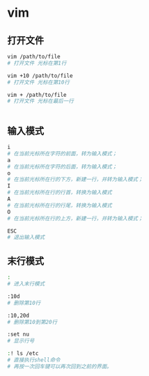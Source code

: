 # vim

## 打开文件

```bash
vim /path/to/file
# 打开文件 光标在第1行

vim +10 /path/to/file
# 打开文件 光标在第10行

vim + /path/to/file
# 打开文件 光标在最后一行



```



## 输入模式

```bash
i
# 在当前光标所在字符的前面，转为输入模式；
a
# 在当前光标所在字符的后面，转为输入模式；
o
# 在当前光标所在行的下方，新建一行，并转为输入模式；
I
# 在当前光标所在行的行首，转换为输入模式
A
# 在当前光标所在行的行尾，转换为输入模式
O
# 在当前光标所在行的上方，新建一行，并转为输入模式；

ESC
# 退出输入模式


```



## 末行模式

```bash
:
# 进入末行模式

:10d
# 删除第10行

:10,20d
# 删除第10到第20行

:set nu
# 显示行号

:! ls /etc
# 直接执行shell命令
# 再按一次回车键可以再次回到之前的界面。
```


